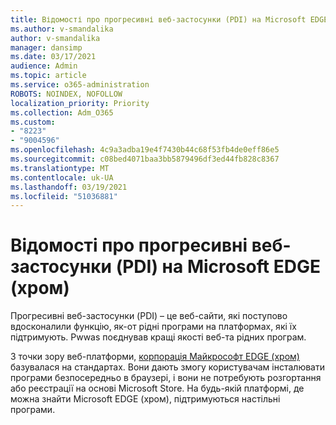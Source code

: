 ```yaml
---
title: Відомості про прогресивні веб-застосунки (PDI) на Microsoft EDGE (хром)
ms.author: v-smandalika
author: v-smandalika
manager: dansimp
ms.date: 03/17/2021
audience: Admin
ms.topic: article
ms.service: o365-administration
ROBOTS: NOINDEX, NOFOLLOW
localization_priority: Priority
ms.collection: Adm_O365
ms.custom:
- "8223"
- "9004596"
ms.openlocfilehash: 4c9a3adba19e4f7430b44c68f53fb4de0eff86e5
ms.sourcegitcommit: c08bed4071baa3bb5879496df3ed44fb828c8367
ms.translationtype: MT
ms.contentlocale: uk-UA
ms.lasthandoff: 03/19/2021
ms.locfileid: "51036881"
---
```

# <a name="learn-about-the-progressive-web-apps-pwas-on-microsoft-edge-chromium"></a>Відомості про прогресивні веб-застосунки (PDI) на Microsoft EDGE (хром)

Прогресивні веб-застосунки (PDI) – це веб-сайти, які поступово вдосконалили функцію, як-от рідні програми на платформах, які їх підтримують. Pwwas поєднував кращі якості веб-та рідних програм.

З точки зору веб-платформи, [корпорація Майкрософт EDGE (хром)](https://docs.microsoft.com/microsoft-edge/progressive-web-apps-chromium/#pwas-on-microsoft-edge-chromium) базувалася на стандартах. Вони дають змогу користувачам інсталювати програми безпосередньо в браузері, і вони не потребують розгортання або реєстрації на основі Microsoft Store. На будь-якій платформі, де можна знайти Microsoft EDGE (хром), підтримуються настільні програми.
